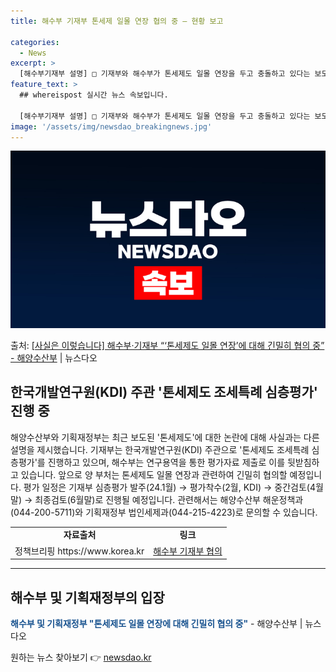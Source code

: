 ```yaml
---
title: 해수부 기재부 톤세제 일몰 연장 협의 중 – 현황 보고

categories:
  - News
excerpt: >
  [해수부기재부 설명] □ 기재부와 해수부가 톤세제도 일몰 연장을 두고 충돌하고 있다는 보도 내용은 사실과 다…
feature_text: >
  ## whereispost 실시간 뉴스 속보입니다.

  [해수부기재부 설명] □ 기재부와 해수부가 톤세제도 일몰 연장을 두고 충돌하고 있다는 보도 내용은 사실과 다…
image: '/assets/img/newsdao_breakingnews.jpg'
---
```


![뉴스다오 속보](/assets/img/newsdao_breakingnews.jpg)

<p>출처: <a href="https://newsdao.kr/3336" rel="dofollow">[사실은 이렇습니다] 해수부·기재부 “‘톤세제도 일몰 연장’에 대해 긴밀히 협의 중” - 해양수산부</a> | 뉴스다오</p>

<h2 data-ke-size="size26">한국개발연구원(KDI) 주관 '톤세제도 조세특례 심층평가' 진행 중</h2>

<p data-ke-size="size16">해양수산부와 기획재정부는 최근 보도된 '톤세제도'에 대한 논란에 대해 사실과는 다른 설명을 제시했습니다. 기재부는 한국개발연구원(KDI) 주관으로 '톤세제도 조세특례 심층평가'를 진행하고 있으며, 해수부는 연구용역을 통한 평가자료 제출로 이를 뒷받침하고 있습니다. 앞으로 양 부처는 톤세제도 일몰 연장과 관련하여 긴밀히 협의할 예정입니다. 평가 일정은 기재부 심층평가 발주(24.1월) → 평가착수(2월, KDI) → 중간검토(4월말) → 최종검토(6월말)로 진행될 예정입니다. 관련해서는 해양수산부 해운정책과(044-200-5711)와 기획재정부 법인세제과(044-215-4223)로 문의할 수 있습니다.</p>

<table>
  <tr>
    <td style="text-align: center; height: 17px;"><b>자료출처</b></td>
    <td style="text-align: center; height: 17px;"><b>링크</b></td>
  </tr>
  <tr>
    <td style="text-align: center; height: 17px;">정책브리핑 https://www.korea.kr</td>
    <td style="text-align: center; height: 17px;"><a href="https://newsdao.kr/3336">해수부 기재부 협의</a></td>
  </tr>
</table>
<hr>

<h2 data-ke-size="size26">해수부 및 기획재정부의 입장</h2>

<p data-ke-size="size16">
  <b><span style="color: #1a5490;">해수부 및 기획재정부 "톤세제도 일몰 연장에 대해 긴밀히 협의 중"</span></b>
  - 해양수산부 | 뉴스다오
</p> 

원하는 뉴스 찾아보기 👉 <a href="https://newsdao.kr" rel="dofollow">newsdao.kr</a>


